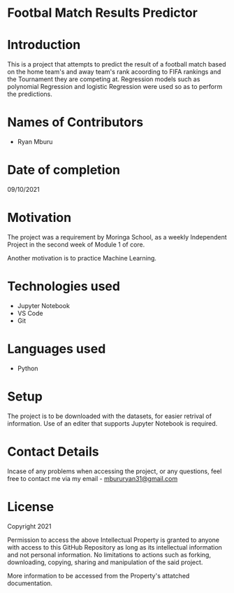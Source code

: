 # Footbal Match Results Predictor 

# Introduction
This is a project that attempts to predict the result of a football match based on the home team's and away team's rank acoording to FIFA rankings and the Tournament they are competing at. Regression models such as polynomial Regression and logistic Regression were used so as to perform the predictions. 

# Names of Contributors
- Ryan Mburu

# Date of completion
09/10/2021

# Motivation
The project was a requirement by Moringa School, as a weekly Independent Project in the second week of Module 1 of core.

Another motivation is to practice Machine Learning.

# Technologies used
- Jupyter Notebook
- VS Code
- Git

# Languages used
- Python

# Setup
The project is to be downloaded with the datasets, for easier retrival of information. Use of an editer that supports Jupyter Notebook is required.

# Contact Details
Incase of any problems when accessing the project, or any questions, feel free to contact me via my email - mbururyan31@gmail.com

# License
Copyright 2021

Permission to access the above Intellectual Property is granted to anyone with access to this GitHub Repository as long as its intellectual information and not personal information. No limitations to actions such as forking, downloading, copying, sharing and manipulation of the said project.

More information to be accessed from the Property's attatched documentation.